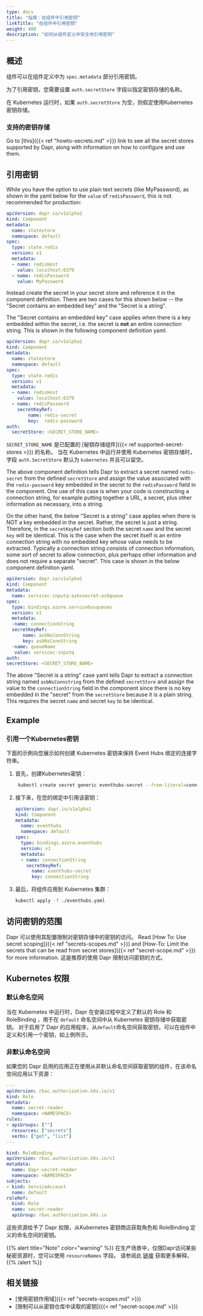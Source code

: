 ```yaml
---
type: docs
title: "指南：在组件中引用密钥"
linkTitle: "在组件中引用密钥"
weight: 400
description: "如何从组件定义中安全地引用密钥"
---
```


## 概述

组件可以在组件定义中为 `spec.metadata` 部分引用密钥。

为了引用密钥，您需要设置 `auth.secretStore` 字段以指定密钥存储的名称。

在 Kubernetes 运行时，如果 `auth.secretStore` 为空，则假定使用Kubernetes 密钥存储。

### 支持的密钥存储

Go to [this]({{< ref "howto-secrets.md" >}}) link to see all the secret stores supported by Dapr, along with information on how to configure and use them.

## 引用密钥

While you have the option to use plain text secrets (like MyPassword), as shown in the yaml below for the `value` of `redisPassword`, this is not recommended for production:

```yml
apiVersion: dapr.io/v1alpha1
kind: Component
metadata:
  name: statestore
  namespace: default
spec:
  type: state.redis
  version: v1
  metadata:
  - name: redisHost
    value: localhost:6379
  - name: redisPassword
    value: MyPassword
```

Instead create the secret in your secret store and reference it in the component definition.  There are two cases for this shown below -- the "Secret contains an embedded key" and the "Secret is a string".

The "Secret contains an embedded key" case applies when there is a key embedded within the secret, i.e. the secret is **not** an entire connection string. This is shown in the following component definition yaml.

```yml
apiVersion: dapr.io/v1alpha1
kind: Component
metadata:
  name: statestore
  namespace: default
spec:
  type: state.redis
  version: v1
  metadata:
  - name: redisHost
    value: localhost:6379
  - name: redisPassword
    secretKeyRef:
        name: redis-secret
        key:  redis-password
auth:
  secretStore: <SECRET_STORE_NAME>
```

`SECRET_STORE_NAME` 是已配置的 [秘钥存储组件]({{< ref supported-secret-stores >}}) 的名称。 当在 Kubernetes 中运行并使用 Kubernetes 密钥存储时，字段 `auth.SecretStore` 默认为 `kubernetes` 并且可以留空。

The above component definition tells Dapr to extract a secret named `redis-secret` from the defined `secretStore` and assign the value associated with the `redis-password` key embedded in the secret to the `redisPassword` field in the component. One use of this case is when your code is constructing a connection string, for example putting together a URL, a secret, plus other information as necessary, into a string.

On the other hand, the below "Secret is a string" case applies when there is NOT a key embedded in the secret. Rather, the secret is just a string. Therefore, in the `secretKeyRef` section both the secret `name` and the secret `key` will be identical. This is the case when the secret itself is an entire connection string with no embedded key whose value needs to be extracted. Typically a connection string consists of connection information, some sort of secret to allow connection, plus perhaps other information and does not require a separate "secret". This case is shown in the below component definition yaml.

```yml
apiVersion: dapr.io/v1alpha1
kind: Component
metadata:
  name: servicec-inputq-azkvsecret-asbqueue
spec:
  type: bindings.azure.servicebusqueues
  version: v1
  metadata:
  -name: connectionString
  secretKeyRef:
      name: asbNsConnString
      key: asbNsConnString
  -name: queueName
   value: servicec-inputq
auth:
secretStore: <SECRET_STORE_NAME>

```
The above "Secret is a string" case yaml tells Dapr to extract a connection string named `asbNsConnstring` from the defined `secretStore` and assign the value to the `connectionString` field in the component since there is no key embedded in the "secret" from the `secretStore` because it is a plain string. This requires the secret `name` and secret `key` to be identical.

## Example

### 引用一个Kubernetes密钥

下面的示例向您展示如何创建 Kubernetes 密钥来保持 Event Hubs 绑定的连接字符串。

1. 首先，创建Kubernetes密钥：
    ```bash
     kubectl create secret generic eventhubs-secret --from-literal=connectionString=*********
    ```

2. 接下来，在您的绑定中引用该密钥：
    ```yaml
    apiVersion: dapr.io/v1alpha1
    kind: Component
    metadata:
      name: eventhubs
      namespace: default
    spec:
      type: bindings.azure.eventhubs
      version: v1
      metadata:
      - name: connectionString
        secretKeyRef:
          name: eventhubs-secret
          key: connectionString
    ```

3. 最后，将组件应用到 Kubernetes 集群：
    ```bash
    kubectl apply -f ./eventhubs.yaml
    ```

## 访问密钥的范围

Dapr 可以使用其配置限制对密钥存储中的密钥的访问。 Read [How To: Use secret scoping]({{< ref "secrets-scopes.md" >}}) and  [How-To: Limit the secrets that can be read from secret stores]({{< ref "secret-scope.md" >}}) for more information. 这是推荐的使用 Dapr 限制访问密钥的方式。

## Kubernetes 权限

### 默认命名空间

当在 Kubernetes 中运行时，Dapr 在安装过程中定义了默认的 Role 和 RoleBinding ，用于在 `default` 命名空间中从 Kubernetes 密钥存储中获取密钥。 对于启用了 Dapr 的应用程序，从`default`命名空间获取密钥，可以在组件中定义和引用一个密钥，如上例所示。

### 非默认命名空间

如果您的 Dapr 启用的应用正在使用从非默认命名空间获取密钥的组件，在该命名空间应用以下资源：

```yaml
---
apiVersion: rbac.authorization.k8s.io/v1
kind: Role
metadata:
  name: secret-reader
  namespace: <NAMESPACE>
rules:
- apiGroups: [""]
  resources: ["secrets"]
  verbs: ["get", "list"]
---

kind: RoleBinding
apiVersion: rbac.authorization.k8s.io/v1
metadata:
  name: dapr-secret-reader
  namespace: <NAMESPACE>
subjects:
- kind: ServiceAccount
  name: default
roleRef:
  kind: Role
  name: secret-reader
  apiGroup: rbac.authorization.k8s.io
```

这些资源给予了 Dapr 权限，从Kubernetes 密钥商店获取角色和 RoleBinding 定义的命名空间的密钥。

{{% alert title="Note" color="warning" %}}
在生产场景中，仅限Dapr访问某些秘密资源时，您可以使用 `resourceNames` 字段。 请参阅此 [链接](https://kubernetes.io/docs/reference/access-authn-authz/rbac/#referring-to-resources) 获取更多解释。
{{% /alert %}}

## 相关链接

- [使用密钥作用域]({{< ref "secrets-scopes.md" >}})
- [限制可以从密钥仓库中读取的密钥]({{< ref "secret-scope.md" >}})
